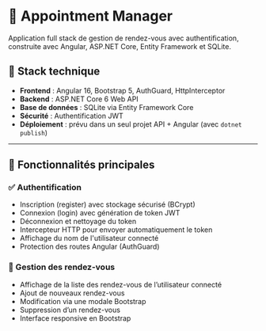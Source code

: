 # 📅 Appointment Manager

Application full stack de gestion de rendez-vous avec authentification, construite avec Angular, ASP.NET Core, Entity Framework et SQLite.

## 🚀 Stack technique

- **Frontend** : Angular 16, Bootstrap 5, AuthGuard, HttpInterceptor
- **Backend** : ASP.NET Core 6 Web API
- **Base de données** : SQLite via Entity Framework Core
- **Sécurité** : Authentification JWT
- **Déploiement** : prévu dans un seul projet API + Angular (avec `dotnet publish`)

---

## 🔐 Fonctionnalités principales

### ✅ Authentification
- Inscription (register) avec stockage sécurisé (BCrypt)
- Connexion (login) avec génération de token JWT
- Déconnexion et nettoyage du token
- Intercepteur HTTP pour envoyer automatiquement le token
- Affichage du nom de l'utilisateur connecté
- Protection des routes Angular (AuthGuard)

### 📝 Gestion des rendez-vous
- Affichage de la liste des rendez-vous de l’utilisateur connecté
- Ajout de nouveaux rendez-vous
- Modification via une modale Bootstrap
- Suppression d’un rendez-vous
- Interface responsive en Bootstrap

